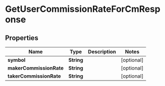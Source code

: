 

# GetUserCommissionRateForCmResponse


## Properties

| Name | Type | Description | Notes |
|------------ | ------------- | ------------- | -------------|
|**symbol** | **String** |  |  [optional] |
|**makerCommissionRate** | **String** |  |  [optional] |
|**takerCommissionRate** | **String** |  |  [optional] |



